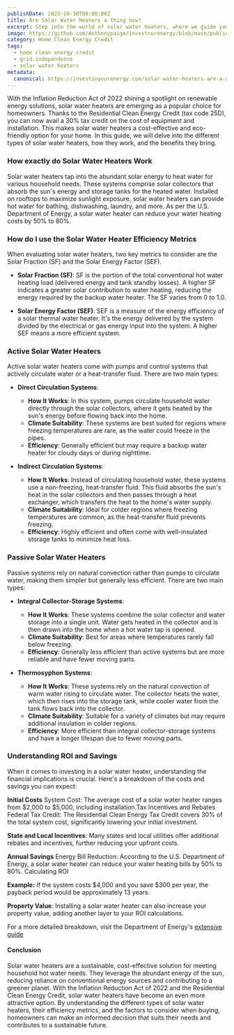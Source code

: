 ```yaml
---
publishDate: 2023-10-30T00:00:00Z
title: Are Solar Water Heaters a thing now?
excerpt: Step into the world of solar water heaters, where we guide you through the benefits and considerations of this sustainable home solution.
image: https://github.com/Anthonypaige/investnurenergy/blob/main/public/images/cover-art/HCE-3-cover-art.png?raw=true
category: Home Clean Energy Credit
tags:
  - home clean energy credit
  - grid independence
  - solar water heaters
metadata:
  canonical: https://investinyourenergy.com/solar-water-heaters-are-a-sustainable-solution-for-your-home
---
```


With the Inflation Reduction Act of 2022 shining a spotlight on renewable energy solutions, solar water heaters are emerging as a popular choice for homeowners. Thanks to the Residential Clean Energy Credit (tax code 25D), you can now avail a 30% tax credit on the cost of equipment and installation. This makes solar water heaters a cost-effective and eco-friendly option for your home. In this guide, we will delve into the different types of solar water heaters, how they work, and the benefits they bring.

### **How exactly do Solar Water Heaters Work**

Solar water heaters tap into the abundant solar energy to heat water for various household needs. These systems comprise solar collectors that absorb the sun's energy and storage tanks for the heated water. Installed on rooftops to maximize sunlight exposure, solar water heaters can provide hot water for bathing, dishwashing, laundry, and more. As per the U.S. Department of Energy, a solar water heater can reduce your water heating costs by 50% to 80%.

### **How do I use the Solar Water Heater Efficiency Metrics**

When evaluating solar water heaters, two key metrics to consider are the Solar Fraction (SF) and the Solar Energy Factor (SEF).

- **Solar Fraction (SF)**: SF is the portion of the total conventional hot water heating load (delivered energy and tank standby losses). A higher SF indicates a greater solar contribution to water heating, reducing the energy required by the backup water heater. The SF varies from 0 to 1.0.

- **Solar Energy Factor (SEF)**: SEF is a measure of the energy efficiency of a solar thermal water heater. It's the energy delivered by the system divided by the electrical or gas energy input into the system. A higher SEF means a more efficient system.

### **Active Solar Water Heaters**

Active solar water heaters come with pumps and control systems that actively circulate water or a heat-transfer fluid. There are two main types:

- **Direct Circulation Systems**:

  - **How It Works**: In this system, pumps circulate household water directly through the solar collectors, where it gets heated by the sun's energy before flowing back into the home.
  - **Climate Suitability**: These systems are best suited for regions where freezing temperatures are rare, as the water could freeze in the pipes.
  - **Efficiency**: Generally efficient but may require a backup water heater for cloudy days or during nighttime.

- **Indirect Circulation Systems**:

  - **How It Works**: Instead of circulating household water, these systems use a non-freezing, heat-transfer fluid. This fluid absorbs the sun's heat in the solar collectors and then passes through a heat exchanger, which transfers the heat to the home's water supply.
  - **Climate Suitability**: Ideal for colder regions where freezing temperatures are common, as the heat-transfer fluid prevents freezing.
  - **Efficiency**: Highly efficient and often come with well-insulated storage tanks to minimize heat loss.

### **Passive Solar Water Heaters**

Passive systems rely on natural convection rather than pumps to circulate water, making them simpler but generally less efficient. There are two main types:

- **Integral Collector-Storage Systems**:

  - **How It Works**: These systems combine the solar collector and water storage into a single unit. Water gets heated in the collector and is then drawn into the home when a hot water tap is opened.
  - **Climate Suitability**: Best for areas where temperatures rarely fall below freezing.
  - **Efficiency**: Generally less efficient than active systems but are more reliable and have fewer moving parts.

- **Thermosyphon Systems**:

  - **How It Works**: These systems rely on the natural convection of warm water rising to circulate water. The collector heats the water, which then rises into the storage tank, while cooler water from the tank flows back into the collector.
  - **Climate Suitability**: Suitable for a variety of climates but may require additional insulation in colder regions.
  - **Efficiency**: More efficient than integral collector-storage systems and have a longer lifespan due to fewer moving parts.

### **Understanding ROI and Savings**

When it comes to investing in a solar water heater, understanding the financial implications is crucial. Here's a breakdown of the costs and savings you can expect:

**Initial Costs**
System Cost: The average cost of a solar water heater ranges from $2,000 to $5,000, including installation.Tax Incentives and Rebates
Federal Tax Credit: The Residential Clean Energy Tax Credit covers 30% of the total system cost, significantly lowering your initial investment.

**State and Local Incentives**: Many states and local utilities offer additional rebates and incentives, further reducing your upfront costs.

**Annual Savings**
Energy Bill Reduction: According to the U.S. Department of Energy, a solar water heater can reduce your water heating bills by 50% to 80%.
Calculating ROI

**Example:** If the system costs $4,000 and you save $300 per year, the payback period would be approximately 13 years.

**Property Value**: Installing a solar water heater can also increase your property value, adding another layer to your ROI calculations.

For a more detailed breakdown, visit the Department of Energy's [extensive guide](https://www.energy.gov/energysaver/estimating-cost-and-energy-efficiency-solar-water-heater)

#### **Conclusion**

Solar water heaters are a sustainable, cost-effective solution for meeting household hot water needs. They leverage the abundant energy of the sun, reducing reliance on conventional energy sources and contributing to a greener planet. With the Inflation Reduction Act of 2022 and the Residential Clean Energy Credit, solar water heaters have become an even more attractive option. By understanding the different types of solar water heaters, their efficiency metrics, and the factors to consider when buying, homeowners can make an informed decision that suits their needs and contributes to a sustainable future.

